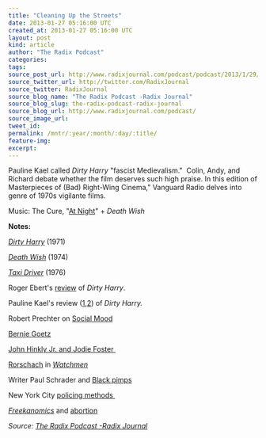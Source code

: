 ```yaml
---
title: "Cleaning Up the Streets"
date: 2013-01-27 05:16:00 UTC
created_at: 2013-01-27 05:16:00 UTC
layout: post
kind: article
author: "The Radix Podcast"
categories: 
tags: 
source_post_url: http://www.radixjournal.com/podcast/podcast/2013/1/29/cleaning-up-the-streets
source_twitter_url: http://twitter.com/RadixJournal
source_twitter: RadixJournal
source_blog_name: "The Radix Podcast -Radix Journal"
source_blog_slug: the-radix-podcast-radix-journal
source_blog_url: http://www.radixjournal.com/podcast/
source_image_url: 
tweet_id:
permalink: /mntr/:year/:month/:day/:title/
feature-img: 
excerpt:
---
```

<p>Pauline Kael called <em>Dirty Harry </em>"fascist Medievalism."  Colin, Andy, and Richard debate whether the film deserves such high praise. In this edition of Masterpieces of (Bad) Right-Wing Cinema," Vanguard Radio delves into genre of 1970s vigilante films.   </p><p>Music: The Cure, "<a href="https://itunes.apple.com/us/album/at-night/id65619601?i=65619489">At Night</a>" + <em>Death Wish</em></p>



<p><strong>Notes:</strong></p><p><a href="http://www.imdb.com/title/tt0066999/"><em>Dirty Harry</em></a> (1971)</p><p><a href="http://www.imdb.com/title/tt0071402/"><em>Death Wish</em></a> (1974)</p><p><a href="http://www.imdb.com/title/tt0075314/"><em>Taxi Driver</em></a> (1976)</p><p>Roger Ebert's <a href="http://rogerebert.suntimes.com/apps/pbcs.dll/article?AID=%2F19710101%2FREVIEWS%2F101010307%2F1023&amp;AID1=%2F19710101%2FREVIEWS%2F101010307%2F1023&amp;AID2=">review</a> of <em>Dirty Harry</em>.</p><p>Pauline Kael's review (<a href="http://www.examiner.com/article/magnum-fascist-dirty-harry">1</a>,<a href="http://books.google.com/books?id=0NlZpWZn4JsC&amp;lpg=PP1&amp;dq=pauline%20kael%20deep%20into%20the%20movie&amp;pg=PA191#v=onepage&amp;q=dirty%20harry&amp;f=false">2</a>) of <em>Dirty Harry.  </em></p><p>Robert Prechter on <a href="http://www.youtube.com/watch?v=S-BuS7cokyk&amp;feature=share&amp;list=UUawByTc65SYsLqeEnocVaUA">Social Mood</a></p><p><a href="http://en.wikipedia.org/wiki/Bernhard_Goetz">Bernie Goetz</a></p><p><a href="http://www.history.com/this-day-in-history/obsessed-jodie-foster-fan-john-hinckley-jr-shoots-president-reagan">John Hinkly Jr. and Jodie Foster </a></p><p><a href="http://en.wikipedia.org/wiki/Rorschach_(comics)">Rorschach</a> in <a href="http://www.amazon.com/gp/product/0930289234/ref=as_li_ss_tl?ie=UTF8&amp;camp=1789&amp;creative=390957&amp;creativeASIN=0930289234&amp;linkCode=as2&amp;tag=alterright-20"><em>Watchmen</em></a></p><p>Writer Paul Schrader and <a href="http://www.guardian.co.uk/film/2006/jul/06/features.geoffreymacnab">Black pimps</a></p><p>New York City <a href="http://www.nytimes.com/2011/08/16/us/16police.html?_r=0">policing methods </a></p><p><a href="http://www.amazon.com/gp/product/0060731338/ref=as_li_ss_tl?ie=UTF8&amp;camp=1789&amp;creative=390957&amp;creativeASIN=0060731338&amp;linkCode=as2&amp;tag=alterright-20"><em>Freekanomics</em></a> and <a href="http://www.isteve.com/abortion.htm">abortion</a></p><div class="">
    <i>Source: <a href="http://www.radixjournal.com/podcast/">The Radix Podcast -Radix Journal</a></i>
</div>
